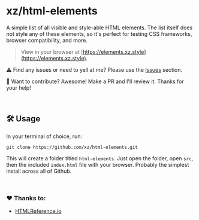 # xz/html-elements

A simple list of all visible and style-able HTML elements. The list itself does not style any of these elements, so it's perfect for testing CSS frameworks, browser compatibility, and more.

> View in your browser at [https://elements.xz.style](https://elements.xz.style).

⚠️ Find any issues or need to yell at me? Please use the [Issues](https://github.com/xz/html-elements/issues) section.

🤝 Want to contribute? Awesome! Make a PR and I'll review it. Thanks for your help!

<br>

## 🛠 Usage

In your terminal of choice, run:
```shell
git clone https://github.com/xz/html-elements.git
```
This will create a folder titled `html-elements`. Just open the folder, open `src`, then the included `index.html` file with your browser. Probably the simplest install across all of Github.

<br>

### ❤️ Thanks to:
- [HTMLReference.io](https://htmlreference.io/)
